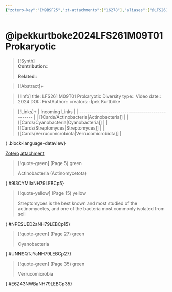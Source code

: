 ```yaml
---
{"zotero-key":"IM9BSF25","zt-attachments":["16278"],"aliases":["@LFS261 M09T01 Prokaryotic Diversity"],"keywords":null,"FirstAuthor":"[[ İpek Kurtböke]]","tags":["source/video","Uni/LFS261"],"dg-publish":true,"permalink":"/sources/video/ipekkurtboke2024-lfs-261-m09-t01-prokaryotic/","dgPassFrontmatter":true}
---
```


# @ipekkurtboke2024LFS261M09T01Prokaryotic

>[!Synth]  
>**Contribution**::  
>  
>**Related**:: 
>  

> [!Abstract]+
> 

> [!Info]
> title: LFS261 M09T01 Prokaryotic Diversity
> type:: Video 
> date:: 2024
> DOI:: 
> FirstAuthor:: 
> creators:: İpek Kurtböke

> [!Links]+
>  | Incoming Links                                    |
> | ------------------------------------------------- |
> | [[Cards/Actinobacteria\|Actinobacteria]]       |
> | [[Cards/Cyanobacteria\|Cyanobacteria]]         |
> | [[Cards/Streptomyces\|Streptomyces]]           |
> | [[Cards/Verrucomicrobiota\|Verrucomicrobiota]] |
> 
{ .block-language-dataview}


[Zotero](zotero://select/library/items/IM9BSF25) [attachment](<file:///Users/nathanmaxwell/Zotero/storage/NH79LEBC/%C4%B0pek%20Kurtb%C3%B6ke%20-%202024%20-%20LFS261%20M09T01%20Prokaryotic%20Diversity.pdf>)

> [!quote-green] (Page 5) green
> 
> Actinobacteria (Actinomycetota)
>
{ #9I3CYMIIaNH79LEBCp5}


> [!quote-yellow] (Page 15) yellow
> 
> Streptomyces is the best known and most studied of the actinomycetes, and one of the bacteria most commonly isolated from soil
>
{ #NPESUED2aNH79LEBCp15}


> [!quote-green] (Page 27) green
> 
> Cyanobacteria
>
{ #UNNSQTJYaNH79LEBCp27}


> [!quote-green] (Page 35) green
> 
> Verrucomicrobia
>
{ #E6Z43NWBaNH79LEBCp35}

